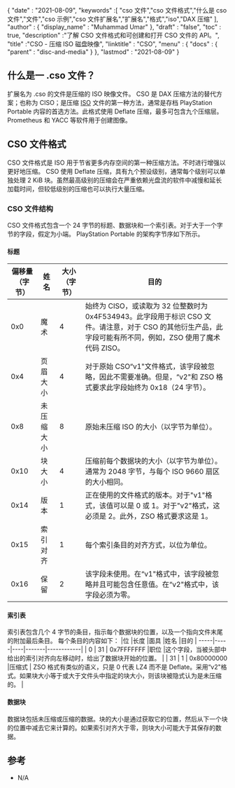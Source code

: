 {
  "date" : "2021-08-09",
  "keywords" :[ "cso 文件","cso 文件格式","什么是 cso 文件","文件","cso 示例","cso 文件扩展名","扩展名","格式","iso","DAX 压缩" ],
  "author" : {
    "display_name" : "Muhammad Umar"
},
  "draft" : "false",
   "toc" : true,
  "description" :"了解 CSO 文件格式和可创建和打开 CSO 文件的 API。",
  "title" :"CSO - 压缩 ISO 磁盘映像",
  "linktitle" : "CSO",
  "menu" : {
    "docs" : {
      "parent" : "disc-and-media"
}
},
  "lastmod" : "2021-08-09"
}

## 什么是一 .cso 文件？

扩展名为 .cso 的文件是压缩的 ISO 映像文件。 CSO 是 DAX 压缩方法的替代方案；也称为 CISO；是压缩 [ISO](/zh/compression/iso/) 文件的第一种方法，通常是存档 PlayStation Portable 内容的首选方法。此格式使用 Deflate 压缩，最多可包含九个压缩层。 Prometheus 和 YACC 等软件用于创建图像。

## CSO 文件格式

CSO 文件格式是 ISO 用于节省更多内存空间的第一种压缩方法。不时进行增强以更好地压缩。 CSO 使用 Deflate 压缩，具有九个预设级别，通常每个级别可以单独处理 2 KiB 块。虽然最高级别的压缩会在严重依赖光盘流的软件中减慢和延长加载时间，但较低级别的压缩也可以执行大量压缩。

### CSO 文件结构

CSO 文件格式包含一个 24 字节的标题、数据块和一个索引表。对于大于一个字节的字段，假定为小端。 PlayStation Portable 的架构字节序如下所示。

#### 标题

|偏移量（字节）|姓名 |大小（字节）|目的 |
----------|----------|--------------|---------|
| 0x0 |魔术 | 4 |始终为 CISO，或读取为 32 位整数时为 0x4F534943。此字段用于标识 CSO 文件。请注意，对于 CSO 的其他衍生产品，此字段可能有所不同，例如，ZSO 使用了魔术代码 ZISO。 |
| 0x4 |页眉大小 | 4 |对于原始 CSO“v1"文件格式，该字段被忽略，因此不需要准确。但是，“v2"和 ZSO 格式要求此字段始终为 0x18（24 字节）。 |
| 0x8 |未压缩大小 | 8 |原始未压缩 ISO 的大小（以字节为单位）。 |
| 0x10 |块大小 | 4 |压缩前每个数据块的大小（以字节为单位）。通常为 2048 字节，与每个 ISO 9660 扇区的大小相同。 |
| 0x14 |版本 | 1 |正在使用的文件格式的版本。对于"v1"格式，该值可以是 0 或 1。对于"v2"格式，这必须是 2。此外，ZSO 格式要求这是 1。
| 0x15 |索引对齐 | 1 |每个索引条目的对齐方式，以位为单位。 |
| 0x16 |保留 | 2 |该字段未使用。在“v1"格式中，该字段被忽略并且可能包含任意值。在“v2"格式中，该字段必须为零。 |

#### 索引表

索引表包含几个 4 字节的条目，指示每个数据块的位置，以及一个指向文件末尾的附加最后条目。
每个条目的内容如下：
|位 |长度 |面具 |姓名 |目的 |
-----|-----|----|-------|------------|
| 0 | 31 | 0x7FFFFFFF |职位 |这个字段，当被头部中给出的索引对齐向左移动时，给出了数据块开始的位置。 |
| 31 | 1 | 0x80000000 |压缩式 | ZSO 格式有类似的语义，只是 0 代表 LZ4 而不是 Deflate。采用“v2"格式。如果块大小等于或大于文件头中指定的块大小，则该块被隐式认为是未压缩的。 |

#### 数据块

数据块包括未压缩或压缩的数据。块的大小是通过获取它的位置，然后从下一个块的位置中减去它来计算的。如果索引对齐大于零，则块大小可能大于其保存的数据。


## 参考

* N/A


